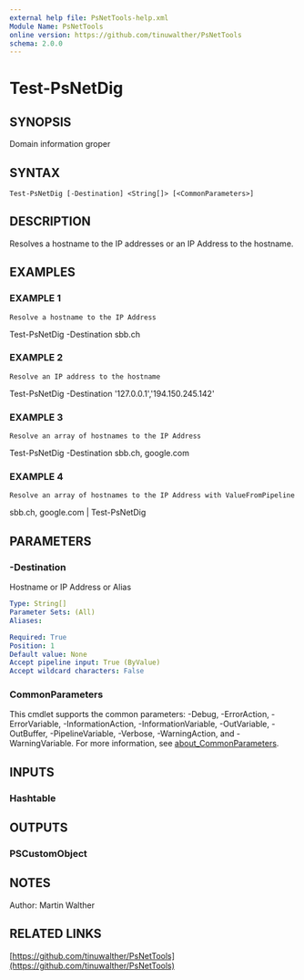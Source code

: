 ```yaml
---
external help file: PsNetTools-help.xml
Module Name: PsNetTools
online version: https://github.com/tinuwalther/PsNetTools
schema: 2.0.0
---
```


# Test-PsNetDig

## SYNOPSIS
Domain information groper

## SYNTAX

```
Test-PsNetDig [-Destination] <String[]> [<CommonParameters>]
```

## DESCRIPTION
Resolves a hostname to the IP addresses or an IP Address to the hostname.

## EXAMPLES

### EXAMPLE 1
```
Resolve a hostname to the IP Address
```

Test-PsNetDig -Destination sbb.ch

### EXAMPLE 2
```
Resolve an IP address to the hostname
```

Test-PsNetDig -Destination '127.0.0.1','194.150.245.142'

### EXAMPLE 3
```
Resolve an array of hostnames to the IP Address
```

Test-PsNetDig -Destination sbb.ch, google.com

### EXAMPLE 4
```
Resolve an array of hostnames to the IP Address with ValueFromPipeline
```

sbb.ch, google.com | Test-PsNetDig

## PARAMETERS

### -Destination
Hostname or IP Address or Alias

```yaml
Type: String[]
Parameter Sets: (All)
Aliases:

Required: True
Position: 1
Default value: None
Accept pipeline input: True (ByValue)
Accept wildcard characters: False
```

### CommonParameters
This cmdlet supports the common parameters: -Debug, -ErrorAction, -ErrorVariable, -InformationAction, -InformationVariable, -OutVariable, -OutBuffer, -PipelineVariable, -Verbose, -WarningAction, and -WarningVariable. For more information, see [about_CommonParameters](http://go.microsoft.com/fwlink/?LinkID=113216).

## INPUTS

### Hashtable
## OUTPUTS

### PSCustomObject
## NOTES
Author: Martin Walther

## RELATED LINKS

[https://github.com/tinuwalther/PsNetTools](https://github.com/tinuwalther/PsNetTools)


